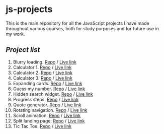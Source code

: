 # js-projects
This is the main repository for all the JavaScript projects I have made throughout various courses, both for study purposes and for future use in my work.

## _Project list_
1. Blurry loading. [Repo](https://github.com/nikolai-chernolutskii/js-projects/tree/gh-pages/blurry_loading) / [Live link](https://nikolai-chernolutskii.github.io/js-projects/blurry_loading/)
2. Calculator 1. [Repo](https://github.com/nikolai-chernolutskii/js-projects/tree/gh-pages/calculator) / [Live link](https://nikolai-chernolutskii.github.io/js-projects/calculator/)
3. Calculator 2. [Repo](https://github.com/nikolai-chernolutskii/js-projects/tree/gh-pages/calculator2) / [Live link](https://nikolai-chernolutskii.github.io/js-projects/calculator2/)
4. Calculator 3. [Repo](https://github.com/nikolai-chernolutskii/js-projects/tree/gh-pages/calculator3) / [Live link](https://nikolai-chernolutskii.github.io/js-projects/calculator3/)
5. Expanding cards. [Repo](https://github.com/nikolai-chernolutskii/js-projects/tree/gh-pages/expanding_cards) / [Live link](https://nikolai-chernolutskii.github.io/js-projects/expanding_cards/)
6. Guess my number. [Repo](https://github.com/nikolai-chernolutskii/js-projects/tree/gh-pages/guess_my_number) / [Live link](https://nikolai-chernolutskii.github.io/js-projects/guess_my_number/)
7. Hidden search widget. [Repo](https://github.com/nikolai-chernolutskii/js-projects/tree/gh-pages/hidden_search_widget) / [Live link](https://nikolai-chernolutskii.github.io/js-projects/hidden_search_widget/)
8. Progress steps. [Repo](https://github.com/nikolai-chernolutskii/js-projects/tree/gh-pages/progress_steps) / [Live link](https://nikolai-chernolutskii.github.io/js-projects/progress_steps/)
9. Quote generator. [Repo](https://github.com/nikolai-chernolutskii/js-projects/tree/gh-pages/quote_generator) / [Live link](https://nikolai-chernolutskii.github.io/js-projects/quote_generator/)
10. Rotating navigation. [Repo](https://github.com/nikolai-chernolutskii/js-projects/tree/gh-pages/rotating_navigation) / [Live link](https://nikolai-chernolutskii.github.io/js-projects/rotating_navigation/)
11. Scroll animation. [Repo](https://github.com/nikolai-chernolutskii/js-projects/tree/gh-pages/scroll_animation) / [Live link](https://nikolai-chernolutskii.github.io/js-projects/scroll_animation/)
12. Split landing page. [Repo](https://github.com/nikolai-chernolutskii/js-projects/tree/gh-pages/split_landing_page) / [Live link](https://nikolai-chernolutskii.github.io/js-projects/split_landing_page/)
13. Tic Tac Toe. [Repo](https://github.com/nikolai-chernolutskii/js-projects/tree/gh-pages/tic_tac_toe) / [Live link](https://nikolai-chernolutskii.github.io/js-projects/tic_tac_toe/)